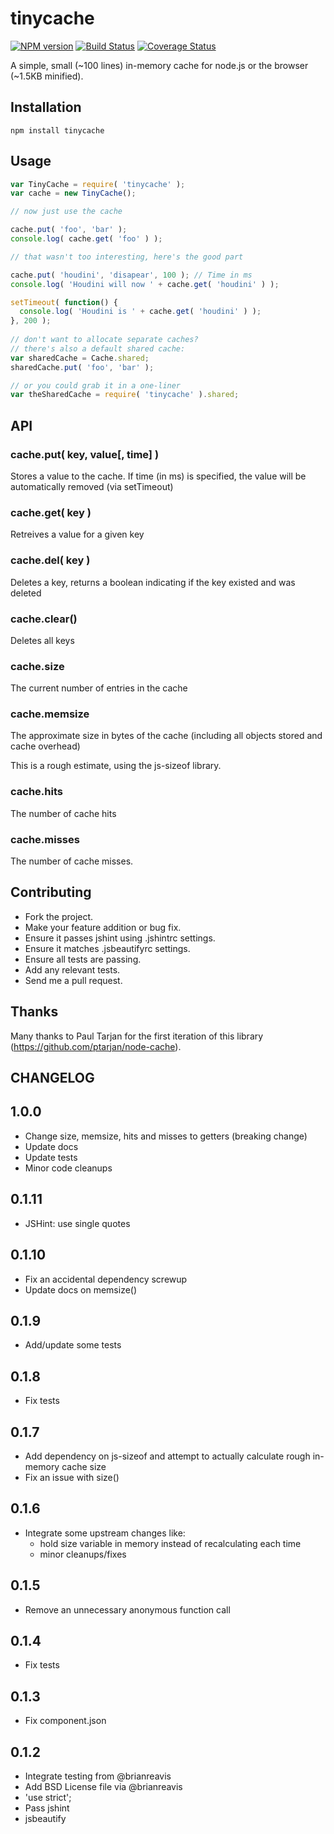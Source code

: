 # tinycache
[![NPM version](https://badge.fury.io/js/tinycache.png)](http://badge.fury.io/js/tinycache)
[![Build Status](https://travis-ci.org/andyburke/tinycache.png?branch=master)](https://travis-ci.org/andyburke/tinycache)
[![Coverage Status](https://coveralls.io/repos/andyburke/tinycache/badge.png)](https://coveralls.io/r/andyburke/tinycache)

A simple, small (~100 lines) in-memory cache for node.js or the browser (~1.5KB minified).

## Installation

    npm install tinycache

## Usage

```javascript
var TinyCache = require( 'tinycache' );
var cache = new TinyCache();

// now just use the cache

cache.put( 'foo', 'bar' );
console.log( cache.get( 'foo' ) );

// that wasn't too interesting, here's the good part

cache.put( 'houdini', 'disapear', 100 ); // Time in ms
console.log( 'Houdini will now ' + cache.get( 'houdini' ) );

setTimeout( function() {
  console.log( 'Houdini is ' + cache.get( 'houdini' ) );
}, 200 );
    
// don't want to allocate separate caches?
// there's also a default shared cache:
var sharedCache = Cache.shared;
sharedCache.put( 'foo', 'bar' );

// or you could grab it in a one-liner
var theSharedCache = require( 'tinycache' ).shared;
```

## API

### cache.put( key, value[, time] )

Stores a value to the cache.
If time (in ms) is specified, the value will be automatically removed (via setTimeout)

### cache.get( key )

Retreives a value for a given key

### cache.del( key )

Deletes a key, returns a boolean indicating if the key existed and was deleted

### cache.clear()

Deletes all keys

### cache.size

The current number of entries in the cache

### cache.memsize

The approximate size in bytes of the cache (including all objects stored and cache overhead)

This is a rough estimate, using the js-sizeof library.

### cache.hits

The number of cache hits

### cache.misses

The number of cache misses.

## Contributing
 
* Fork the project.
* Make your feature addition or bug fix.
* Ensure it passes jshint using .jshintrc settings.
* Ensure it matches .jsbeautifyrc settings.
* Ensure all tests are passing.
* Add any relevant tests.
* Send me a pull request.

## Thanks

Many thanks to Paul Tarjan for the first iteration of this library (https://github.com/ptarjan/node-cache).

## CHANGELOG
1.0.0
-----
* Change size, memsize, hits and misses to getters (breaking change)
* Update docs
* Update tests
* Minor code cleanups

0.1.11
------
* JSHint: use single quotes

0.1.10
------
* Fix an accidental dependency screwup
* Update docs on memsize()

0.1.9
-----
* Add/update some tests

0.1.8
-----
* Fix tests

0.1.7
-----
* Add dependency on js-sizeof and attempt to actually calculate rough in-memory cache size
* Fix an issue with size()

0.1.6
-----
* Integrate some upstream changes like:
  - hold size variable in memory instead of recalculating each time
  - minor cleanups/fixes
  
0.1.5
-----
* Remove an unnecessary anonymous function call

0.1.4
-----
* Fix tests

0.1.3
-----
* Fix component.json

0.1.2
-----
* Integrate testing from @brianreavis
* Add BSD License file via @brianreavis
* 'use strict';
* Pass jshint
* jsbeautify

